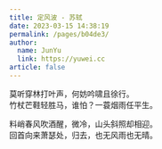 ```yaml
---
title: 定风波 - 苏轼
date: 2023-03-15 14:38:19
permalink: /pages/b04de3/
author: 
  name: JunYu
  link: https://yuwei.cc
article: false
---
```

莫听穿林打叶声，何妨吟啸且徐行。  
竹杖芒鞋轻胜马，谁怕？一蓑烟雨任平生。

料峭春风吹酒醒，微冷，山头斜照却相迎。  
回首向来萧瑟处，归去，也无风雨也无晴。